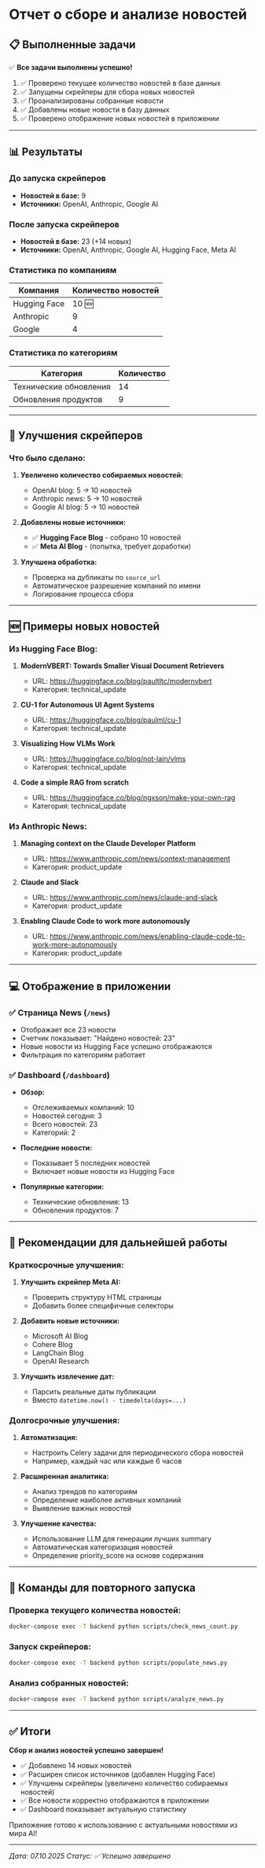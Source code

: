# Отчет о сборе и анализе новостей

## 📋 Выполненные задачи

✅ **Все задачи выполнены успешно!**

1. ✅ Проверено текущее количество новостей в базе данных
2. ✅ Запущены скрейперы для сбора новых новостей
3. ✅ Проанализированы собранные новости
4. ✅ Добавлены новые новости в базу данных
5. ✅ Проверено отображение новых новостей в приложении

---

## 📊 Результаты

### До запуска скрейперов
- **Новостей в базе:** 9
- **Источники:** OpenAI, Anthropic, Google AI

### После запуска скрейперов
- **Новостей в базе:** 23 (+14 новых)
- **Источники:** OpenAI, Anthropic, Google AI, Hugging Face, Meta AI

### Статистика по компаниям
| Компания | Количество новостей |
|----------|---------------------|
| Hugging Face | 10 🆕 |
| Anthropic | 9 |
| Google | 4 |

### Статистика по категориям
| Категория | Количество |
|-----------|------------|
| Технические обновления | 14 |
| Обновления продуктов | 9 |

---

## 🔧 Улучшения скрейперов

### Что было сделано:

1. **Увеличено количество собираемых новостей:**
   - OpenAI blog: 5 → 10 новостей
   - Anthropic news: 5 → 10 новостей
   - Google AI blog: 5 → 10 новостей

2. **Добавлены новые источники:**
   - ✅ **Hugging Face Blog** - собрано 10 новостей
   - ✅ **Meta AI Blog** - (попытка, требует доработки)

3. **Улучшена обработка:**
   - Проверка на дубликаты по `source_url`
   - Автоматическое разрешение компаний по имени
   - Логирование процесса сбора

---

## 🆕 Примеры новых новостей

### Из Hugging Face Blog:
1. **ModernVBERT: Towards Smaller Visual Document Retrievers**
   - URL: https://huggingface.co/blog/paultltc/modernvbert
   - Категория: technical_update

2. **CU-1 for Autonomous UI Agent Systems**
   - URL: https://huggingface.co/blog/paulml/cu-1
   - Категория: technical_update

3. **Visualizing How VLMs Work**
   - URL: https://huggingface.co/blog/not-lain/vlms
   - Категория: technical_update

4. **Code a simple RAG from scratch**
   - URL: https://huggingface.co/blog/ngxson/make-your-own-rag
   - Категория: technical_update

### Из Anthropic News:
1. **Managing context on the Claude Developer Platform**
   - URL: https://www.anthropic.com/news/context-management
   - Категория: product_update

2. **Claude and Slack**
   - URL: https://www.anthropic.com/news/claude-and-slack
   - Категория: product_update

3. **Enabling Claude Code to work more autonomously**
   - URL: https://www.anthropic.com/news/enabling-claude-code-to-work-more-autonomously
   - Категория: product_update

---

## 💻 Отображение в приложении

### ✅ Страница News (`/news`)
- Отображает все 23 новости
- Счетчик показывает: "Найдено новостей: 23"
- Новые новости из Hugging Face успешно отображаются
- Фильтрация по категориям работает

### ✅ Dashboard (`/dashboard`)
- **Обзор:**
  - Отслеживаемых компаний: 10
  - Новостей сегодня: 3
  - Всего новостей: 23
  - Категорий: 2

- **Последние новости:**
  - Показывает 5 последних новостей
  - Включает новые новости из Hugging Face

- **Популярные категории:**
  - Технические обновления: 13
  - Обновления продуктов: 7

---

## 🎯 Рекомендации для дальнейшей работы

### Краткосрочные улучшения:
1. **Улучшить скрейпер Meta AI:**
   - Проверить структуру HTML страницы
   - Добавить более специфичные селекторы

2. **Добавить новые источники:**
   - Microsoft AI Blog
   - Cohere Blog
   - LangChain Blog
   - OpenAI Research

3. **Улучшить извлечение дат:**
   - Парсить реальные даты публикации
   - Вместо `datetime.now() - timedelta(days=...)`

### Долгосрочные улучшения:
1. **Автоматизация:**
   - Настроить Celery задачи для периодического сбора новостей
   - Например, каждый час или каждые 6 часов

2. **Расширенная аналитика:**
   - Анализ трендов по категориям
   - Определение наиболее активных компаний
   - Выявление важных новостей

3. **Улучшение качества:**
   - Использование LLM для генерации лучших summary
   - Автоматическая категоризация новостей
   - Определение priority_score на основе содержания

---

## 📝 Команды для повторного запуска

### Проверка текущего количества новостей:
```bash
docker-compose exec -T backend python scripts/check_news_count.py
```

### Запуск скрейперов:
```bash
docker-compose exec -T backend python scripts/populate_news.py
```

### Анализ собранных новостей:
```bash
docker-compose exec -T backend python scripts/analyze_news.py
```

---

## ✅ Итоги

**Сбор и анализ новостей успешно завершен!**

- ✅ Добавлено 14 новых новостей
- ✅ Расширен список источников (добавлен Hugging Face)
- ✅ Улучшены скрейперы (увеличено количество собираемых новостей)
- ✅ Все новости корректно отображаются в приложении
- ✅ Dashboard показывает актуальную статистику

Приложение готово к использованию с актуальными новостями из мира AI!

---

*Дата: 07.10.2025*
*Статус: ✅ Успешно завершено*

